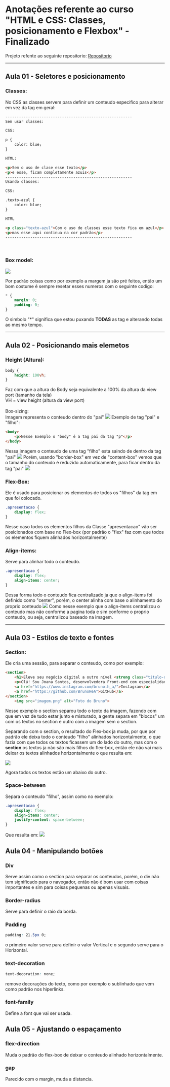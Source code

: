 # Anotações referente ao curso "HTML e CSS: Classes, posicionamento e Flexbox" - **Finalizado**

Projeto refente ao seguinte repositorio: [Repositorio](https://github.com/BrunoHeA/HTML-e-CSS-ambientes-de-desenvolvimento)

---
## Aula 01 - Seletores e posicionamento

### **Classes**:

No CSS as classes servem para definir um conteudo especifico para alterar em vez da tag em geral:

```HTML
--------------------------------------------------------
Sem usar classes:

CSS:

p {
    color: blue;
}

HTML:

<p>Sem o uso de clase esse texto</p>
<p>e esse, ficam completamente azuis</p>
--------------------------------------------------------
Usando classes:

CSS:

.texto-azul {
    color: blue;
}

HTML

<p class="texto-azul">Com o uso de classes esse texto fica em azul</p>
<p>mas esse aqui continua na cor padrão</p>
--------------------------------------------------------
```
<br>

### **Box model**:

<img src="box model.png">

Por padrão coisas como por exemplo a margem ja são pré feitos, então um bom costume é sempre resetar esses numeros com o seguinte codigo:
```CSS
* {
    margin: 0;
    padding: 0;
}
```
O simbolo "*" significa que estou puxando **TODAS** as tag e alterando todas ao mesmo tempo.

---

## Aula 02 - Posicionando mais elemetos

### **Height (Altura)**:
```CSS
body {
    height: 100vh;
} 
```
Faz com que a altura do Body seja equivalente a 100% da altura da view port (tamanho da tela)
<br>
VH = view height (altura da view port)
<br>
<br>
Box-sizing:
<br>
Imagem representa o conteudo dentro do "pai"
<img src="box-sizing01.png">
Exemplo de tag "pai" e "filho":
```HTML
<body>
    <p>Nesse Exemplo o "body" é a tag pai da tag "p"</p>
</body>
```
Nessa imagem o conteudo de uma tag "filho" esta saindo de dentro da tag "pai"
<img src="box-sizing02.png">
Porém, usando "border-box" em vez de "content-box" vemos que o tamanho do conteudo é reduzido automaticamente, para ficar dentro da tag "pai"
<img src="box-sizing03.png">

### **Flex-Box**:
Ele é usado para posicionar os elementos de todos os "filhos" da tag em que foi colocado.
```CSS
.apresentacao {
    display: flex;
}
```
Nesse caso todos os elementos filhos da Classe "apresentacao" vão ser posicionados com base no Flex-box (por padrão o "flex" faz com que todos os elementos fiquem alinhados horizontalmente)

### **Align-items**:

Serve para alinhar todo o conteudo.
```CSS
.apresentacao {
    display: flex;
    align-items: center;
}
```
Dessa forma todo o conteudo fica centralizado ja que o align-items foi definido como "center", porém, o center alinha com base o alinhamento do proprio conteudo
<img src="align-items01.png">
Como nesse exemplo que o align-items centralizou o conteudo mas não conforme a pagina toda e sim conforme o proprio conteudo, ou seja, centralizou baseado na imagem.

---

## Aula 03 - Estilos de texto e fontes
### **Section**:
Ele cria uma sessão, para separar o conteudo, como por exemplo:
```HTML
<section>
    <h1>Eleve seu negócio digital a outro nível <strong class="titulo-destaque">com um Front-end de qualidade!</strong></h1>
    <p>Olá! Sou Joana Santos, desenvolvedora Front-end com especialidadeem React, HTML e CSS. Ajudo pequenos negócios e designers a colocaremem prática boas ideias. Vamos conversar?</p>
    <a href="https://www.instagram.com/bruno.h_a/">Instagram</a>
    <a href="https://github.com/BrunoHeA">GitHub</a>
</section>
    <img src="imagem.png" alt="Foto do Bruno">
```

Nesse exemplo o section separou todo o texto da imagem, fazendo com que em vez de tudo estar junto e misturado, a gente separa em "blocos" um com os textos no section e outro com a imagem sem o section.

Separando com o section, o resultado do Flex-box ja muda, por que por padrão ele deixa todo o conteudo "filho" alinhados horizontalmente, o que fazia com que todos os textos ficassem um do lado do outro, mas com o **section** os textos ja não são mais filhos do flex-box, então ele não vai mais deixar os textos alinhados horizontalmente o que resulta em:

<img src="align-items02.png">

Agora todos os textos estão um abaixo do outro.

### **Space-between**
Separa o conteudo "filho", assim como no exemplo:

```CSS
.apresentacao {
    display: flex;
    align-items: center;
    justify-content: space-between;
}
```
Que resulta em:
<img src="align-items03.png">

## Aula 04 - Manipulando botões
### **Div**
Serve assim como o section para separar os conteudos, porém, o div não tem significado para o navegador, então não é bom usar com coisas importantes e sim para coisas pequenas ou apenas visuais.

### **Border-radius**
Serve para definir o raio da borda.

### **Padding**
```CSS
padding: 21.5px 0;
```
o primeiro valor serve para definir o valor Vertical e o segundo serve para o Horizontal.

### **text-decoration**
```CSS
text-decoration: none;
```
remove decorações do texto, como por exemplo o sublinhado que vem como padrão nos hiperlinks.

### **font-family**
Define a font que vai ser usada.

## Aula 05 - Ajustando o espaçamento

### **flex-direction**
Muda o padrão do flex-box de deixar o conteudo alinhado horizontalmente.

### **gap**
Parecido com o margin, muda a distancia.